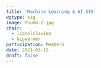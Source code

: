 ```yaml
---
title: 'Machine Learning & AI SIG'
wgtype: sig
image: thumb-2.jpg
chair:
  - lionelclavien
  - kipwarner
participation: Members
date: 2021-03-15
draft: false
---
```


